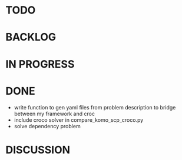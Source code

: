 # TODO

# BACKLOG

# IN PROGRESS

# DONE
- write function to gen yaml files from problem description to bridge between my framework and croc
- include croco solver in compare_komo_scp_croco.py
- solve dependency problem

# DISCUSSION
